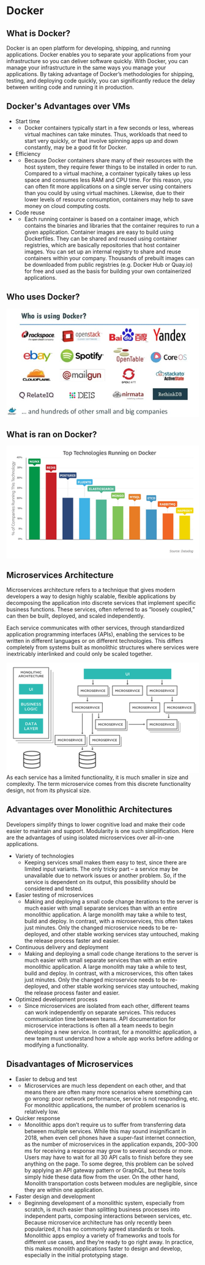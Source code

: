 # Docker
## What is Docker?
Docker is an open platform for developing, shipping, and running applications. Docker enables you to separate your applications from your infrastructure so you can deliver software quickly. With Docker, you can manage your infrastructure in the same ways you manage your applications. By taking advantage of Docker’s methodologies for shipping, testing, and deploying code quickly, you can significantly reduce the delay between writing code and running it in production.

## Docker's Advantages over VMs
- Start time
- - Docker containers typically start in a few seconds or less, whereas virtual machines can take minutes. Thus, workloads that need to start very quickly, or that involve spinning apps up and down constantly, may be a good fit for Docker.
- Efficiency
- - Because Docker containers share many of their resources with the host system, they require fewer things to be installed in order to run. Compared to a virtual machine, a container typically takes up less space and consumes less RAM and CPU time. For this reason, you can often fit more applications on a single server using containers than you could by using virtual machines. Likewise, due to their lower levels of resource consumption, containers may help to save money on cloud computing costs.
- Code reuse
- - Each running container is based on a container image, which contains the binaries and libraries that the container requires to run a given application. Container images are easy to build using Dockerfiles. They can be shared and reused using container registries, which are basically repositories that host container images. You can set up an internal registry to share and reuse containers within your company. Thousands of prebuilt images can be downloaded from public registries (e.g. Docker Hub or Quay.io) for free and used as the basis for building your own containerized applications.

## Who uses Docker?
![img](companies.jpg)

## What is ran on Docker?
![img](technologies.jpg)

## Microservices Architecture
Microservices architecture refers to a technique that gives modern developers a way to design highly scalable, flexible applications by decomposing the application into discrete services that implement specific business functions. These services, often referred to as “loosely coupled,” can then be built, deployed, and scaled independently.

Each service communicates with other services, through standardized application programming interfaces (APIs), enabling the services to be written in different languages or on different technologies. This differs completely from systems built as monolithic structures where services were inextricably interlinked and could only be scaled together.

![img](microservice.png)
As each service has a limited functionality, it is much smaller in size and complexity. The term microservice comes from this discrete functionality design, not from its physical size.

## Advantages over Monolithic Architectures
Developers simplify things to lower cognitive load and make their code easier to maintain and support. Modularity is one such simplification. Here are the advantages of using isolated microservices over all-in-one applications.
- Variety of technologies
	- Keeping services small makes them easy to test, since there are limited input variants. The only tricky part – a service may be unavailable due to network issues or another problem. So, if the service is dependent on its output, this possibility should be considered and tested.
- Easier testing of microservices
	- Making and deploying a small code change iterations to the server is much easier with small separate services than with an entire monolithic application. A large monolith may take a while to test, build and deploy. In contrast, with a microservices, this often takes just minutes. Only the changed microservice needs to be re-deployed, and other stable working services stay untouched, making the release process faster and easier.
- Continuous delivery and deployment
- - Making and deploying a small code change iterations to the server is much easier with small separate services than with an entire monolithic application. A large monolith may take a while to test, build and deploy. In contrast, with a microservices, this often takes just minutes. Only the changed microservice needs to be re-deployed, and other stable working services stay untouched, making the release process faster and easier.
- Optimized development process
- - Since microservices are isolated from each other, different teams can work independently on separate services. This reduces communication time between teams. API documentation for microservice interactions is often all a team needs to begin developing a new service. In contrast, for a monolithic application, a new team must understand how a whole app works before adding or modifying a functionality.

## Disadvantages of Microservices
- Easier to debug and test
- - Microservices are much less dependent on each other, and that means there are often many more scenarios where something can go wrong: poor network performance, service is not responding, etc. For monolithic applications, the number of problem scenarios is relatively low.
- Quicker response
- - Monolithic apps don’t require us to suffer from transferring data between multiple services. While this may sound insignificant in 2018, when even cell phones have a super-fast internet connection, as the number of microservices in the application expands, 200-300 ms for receiving a response may grow to several seconds or more. Users may have to wait for all 30 API calls to finish before they see anything on the page. To some degree, this problem can be solved by applying an API gateway pattern or GraphQL, but these tools simply hide these data flow from the user. On the other hand, Monolith transportation costs between modules are negligible, since they are within one application.
- Faster design and development
- - Beginning development of a monolithic system, especially from scratch, is much easier than splitting business processes into independent parts, composing interactions between services, etc. Because microservice architecture has only recently been popularized, it has no commonly agreed standards or tools. Monolithic apps employ a variety of frameworks and tools for different use cases, and they’re ready to go right away. In practice, this makes monolith applications faster to design and develop, especially in the initial prototyping stage.
